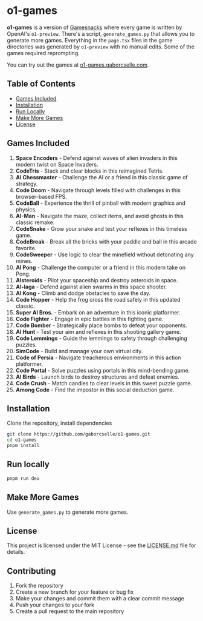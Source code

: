 # o1-games

**o1-games** is a version of [Gamesnacks](https://gamesnacks.com/) where every game is written by OpenAI's `o1-preview`. There's a script, `generate_games.py` that allows you to generate more games. Everything in the `page.tsx` files in the game directories was generated by `o1-preview` with no manual edits. Some of the games required reprompting.

You can try out the games at [o1-games.gaborcselle.com](https://o1-games.gaborcselle.com).

## Table of Contents

- [Games Included](#games-included)
- [Installation](#installation)
- [Run Locally](#runlocally)
- [Make More Games](#makemore)
- [License](#license)

## Games Included

1. **Space Encoders** - Defend against waves of alien invaders in this modern twist on Space Invaders.
2. **CodeTris** - Stack and clear blocks in this reimagined Tetris.
3. **AI Chessmaster** - Challenge the AI or a friend in this classic game of strategy.
4. **Code Doom** - Navigate through levels filled with challenges in this browser-based FPS.
5. **CodeBall** - Experience the thrill of pinball with modern graphics and physics.
6. **AI-Man** - Navigate the maze, collect items, and avoid ghosts in this classic remake.
7. **CodeSnake** - Grow your snake and test your reflexes in this timeless game.
8. **CodeBreak** - Break all the bricks with your paddle and ball in this arcade favorite.
9. **CodeSweeper** - Use logic to clear the minefield without detonating any mines.
10. **AI Pong** - Challenge the computer or a friend in this modern take on Pong.
11. **AIsteroids** - Pilot your spaceship and destroy asteroids in space.
12. **AI-laga** - Defend against alien swarms in this space shooter.
13. **AI Kong** - Climb and dodge obstacles to save the day.
14. **Code Hopper** - Help the frog cross the road safely in this updated classic.
15. **Super AI Bros.** - Embark on an adventure in this iconic platformer.
16. **Code Fighter** - Engage in epic battles in this fighting game.
17. **Code Bomber** - Strategically place bombs to defeat your opponents.
18. **AI Hunt** - Test your aim and reflexes in this shooting gallery game.
19. **Code Lemmings** - Guide the lemmings to safety through challenging puzzles.
20. **SimCode** - Build and manage your own virtual city.
21. **Code of Persia** - Navigate treacherous environments in this action platformer.
22. **Code Portal** - Solve puzzles using portals in this mind-bending game.
23. **AI Birds** - Launch birds to destroy structures and defeat enemies.
24. **Code Crush** - Match candies to clear levels in this sweet puzzle game.
25. **Among Code** - Find the impostor in this social deduction game.

## Installation

Clone the repository, install dependencies

```bash
git clone https://github.com/gaborcselle/o1-games.git
cd o1-games
pnpm install
```

## Run locally

```bash
pnpm run dev
```


## Make More Games

Use ```generate_games.py``` to generate more games.

## License

This project is licensed under the MIT License - see the [LICENSE.md](LICENSE.md) file for details.

## Contributing

1. Fork the repository
2. Create a new branch for your feature or bug fix
3. Make your changes and commit them with a clear commit message
4. Push your changes to your fork
5. Create a pull request to the main repository